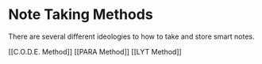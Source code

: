 

# Note Taking Methods


There are several different ideologies to how to take and store smart notes.




[[C.O.D.E. Method]]
[[PARA Method]]
[[LYT Method]]

